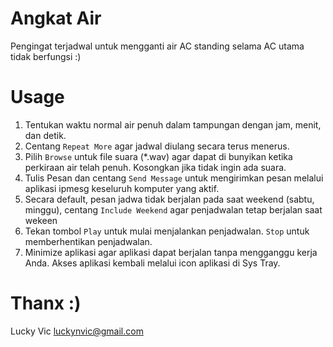 Angkat Air
=========

Pengingat terjadwal untuk mengganti air AC standing selama AC utama tidak berfungsi :)

# Usage
1. Tentukan waktu normal air penuh dalam tampungan dengan jam, menit, dan detik.
2. Centang `Repeat More` agar jadwal diulang secara terus menerus.
3. Pilih `Browse` untuk file suara (*.wav) agar dapat di bunyikan ketika perkiraan air telah penuh. Kosongkan jika tidak ingin ada suara.
4. Tulis Pesan dan centang `Send Message` untuk mengirimkan pesan melalui aplikasi ipmesg keseluruh komputer yang aktif.
5. Secara default, pesan jadwa tidak berjalan pada saat weekend (sabtu, minggu), centang `Include Weekend` agar penjadwalan tetap berjalan saat wekeen
6. Tekan tombol `Play` untuk mulai menjalankan penjadwalan. `Stop` untuk memberhentikan penjadwalan.
7. Minimize aplikasi agar aplikasi dapat berjalan tanpa mengganggu kerja Anda. Akses aplikasi kembali melalui icon aplikasi di Sys Tray.


# Thanx :)
Lucky Vic <luckynvic@gmail.com>